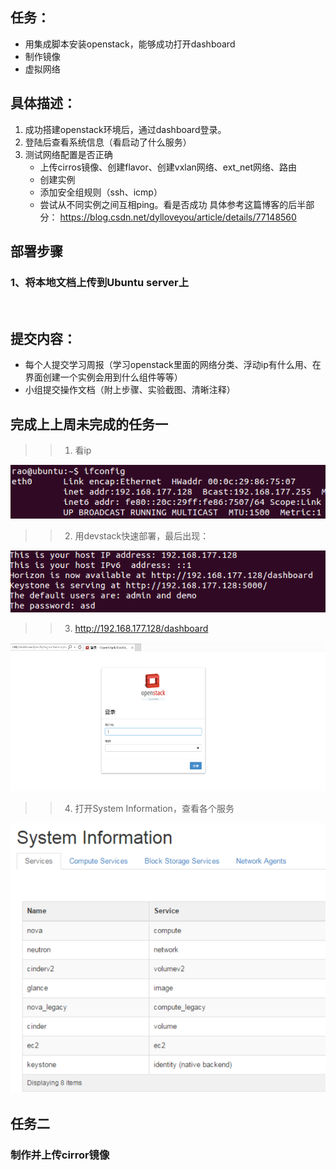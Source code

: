 
## 任务：
- 用集成脚本安装openstack，能够成功打开dashboard
- 制作镜像
- 虚拟网络

## 具体描述：
1. 成功搭建openstack环境后，通过dashboard登录。
2. 登陆后查看系统信息（看启动了什么服务）
3. 测试网络配置是否正确
    - 上传cirros镜像、创建flavor、创建vxlan网络、ext_net网络、路由
    - 创建实例
    - 添加安全组规则（ssh、icmp）
    - 尝试从不同实例之间互相ping。看是否成功
    具体参考这篇博客的后半部分：
    https://blog.csdn.net/dylloveyou/article/details/77148560    

## 部署步骤
### 1、将本地文档上传到Ubuntu server上
  

## 提交内容：
- 每个人提交学习周报（学习openstack里面的网络分类、浮动ip有什么用、在界面创建一个实例会用到什么组件等等）
- 小组提交操作文档（附上步骤、实验截图、清晰注释）


## 完成上上周未完成的任务一

>> 1. 看ip

![](images/ip.PNG)


>> 2. 用devstack快速部署，最后出现：

![](images/111.PNG)


>> 3.  http://192.168.177.128/dashboard 

![](images/dashb.PNG)


>> 4. 打开System Information，查看各个服务

![](images/sysinfo.PNG)



## 任务二

### 制作并上传cirror镜像
